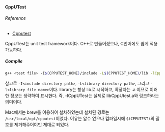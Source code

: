 #### CppUTest

###### Reference
 - [Cpputest](http://cpputest.github.io/)

CppUTest는 unit test framework이다. C++로 만들어졌으나, C언어에도 쉽게 적용가능하다.

##### Compile
```sh
g++ <test file> -I$(CPPUTEST_HOME)/include -L$(CPPUTEST_HOME)/lib -lCppUTest -lCppUTestExt
```
참고로 `-I<include directory path>`, `-L<library directory path>`, 그리고 `-l<library file name>`이다. library는 항상 lib로 시작하고, 확장자는 .a 이므로 이러한 정보는 생략하여 표시한다. 즉, -lCppUTest는 실제로 libCppUtest.a와 링크하라는 의미이다. 

Mac에서는 brew를 이용하여 설차하였는데 설치된 경로는 `/usr/local/opt/cpputest`이었다. 이유는 알수 없으나 컴파일시에 `$(CPPUTEST)`의 괄호를 제거해주어야만 제대로 되었다.